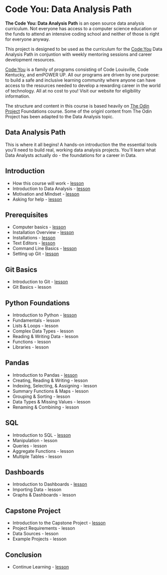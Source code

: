 # Code You: Data Analysis Path

**The Code You: Data Analysis Path** is an open source data analysis curriculum. 
Not everyone has access to a computer science education or the funds to attend 
an intensive coding school and neither of those is right for everyone anyway. 

This project is designed to be used as the curriculum for the 
[Code:You](https://code-you.org/) Data Analysis Path in conjuntion with weekly 
mentoring sessions and career development resources. 

[Code:You](https://code-you.org/) is a family of programs consisting of Code 
Louisville, Code Kentucky, and emPOWER UP. All our programs are driven by one 
purpose: to build a safe and inclusive learning community where anyone can have 
access to the resources needed to develop a rewarding career in the world of 
technology. All at no cost to you! Visit our website for eligibility information.

The structure and content in this course is based heavily on 
[The Odin Project](https://www.theodinproject.com/) Foundations course. Some of
the originl content from The Odin Project has been adapted to the Data Analysis 
topic.

## Data Analysis Path

This is where it all begins! A hands-on introduction the the essential tools
you'll need to build real, working data analysis projects. You'll learn what
Data Analysts actually do - the foundations for a career in Data.

## Introduction

- How this course will work - [lesson](introduction/how_this_course_will_work.md)
- Introduction to Data Analysis - [lesson](introduction/introduction_to_data_analysis.md)
- Motivation and Mindset - [lesson](introduction/motivation_and_mindset.md)
- Asking for help - [lesson](introduction/asking_for_help.md)

## Prerequisites

- Computer basics - [lesson](installations/computer_basics.md)
- Installation Overview - [lesson](installations/computer_basics.md)
- Installations - [lesson](installations/installations.md)
- Text Editors - [lesson](installations/text_editors.md)
- Command Line Basics - [lesson](installations/command_line_basics.md)
- Setting up Git - [lesson](installations/setting_up_git.md)

## Git Basics
- Introduction to Git - [lesson](git/intro_to_git.md)
- Git Basics - lesson

## Python Foundations
- Introduction to Python - [lesson](python/intro_to_python.md)
- Fundamentals - lesson
- Lists & Loops - lesson
- Complex Data Types - lesson
- Reading & Writing Data - lesson
- Functions - lesson
- Libraries - lesson


## Pandas
- Introduction to Pandas - [lesson](pandas/intro_to_pandas.md)
- Creating, Reading & Writing - lesson
- Indexing, Selecting, & Assigning - lesson
- Summary Functions & Maps - lesson
- Grouping & Sorting - lesson
- Data Types & Missing Values - lesson
- Renaming & Combining - lesson


## SQL
- Introduction to SQL - [lesson](sql/intro_to_sql.md)
- Manipulation - lesson
- Queries - lesson
- Aggregate Functions - lesson
- Multiple Tables - lesson


## Dashboards
- Introduction to Dashboards - [lesson](dashboards/intro_to_dashboards.md)
- Importing Data - lesson
- Graphs & Dashboards - lesson

## Capstone Project
- Introduction to the Capstone Project - [lesson](capstone/intro_to_capstone.md)
- Project Requirements - lesson
- Data Sources - lesson
- Example Projects - lesson

## Conclusion
- Continue Learning - [lesson](conclusion/continue_learning.md)

